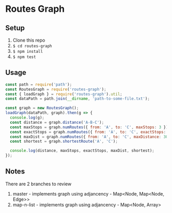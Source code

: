 Routes Graph
=============

Setup
------
1. Clone this repo
2. `$ cd routes-graph`
3. `$ npm install`
4. `$ npm test`

Usage
-----

```JavaScript
const path = require('path');
const RoutesGraph = require('routes-graph');
const { loadGraph } = require('routes-graph').util;
const dataPath = path.join(__dirname, 'path-to-some-file.txt');

const graph = new RoutesGraph();
loadGraph(dataPath, graph).then(g => {
  console.log(g);
  const distance = graph.distance('A-B-C');
  const maxStops = graph.numRoutes({ from: 'A', to: 'C', maxStops: 3 });
  const exactStops = graph.numRoutes({ from: 'A', to: 'C', exactStops: 3 });
  const maxDist = graph.numRoutes({ from: 'A', to: 'C', maxDistance: 30 });
  const shortest = graph.shortestRoute('A', 'C');

  console.log(distance, maxStops, exactStops, maxDist, shortest);
});
```

Notes
-----
There are 2 branches to review
  1. master - implements graph using adjancency - Map<Node, Map<Node, Edge>>
  2. map-n-list - implements graph using adjancency - Map<Node, Array<Edge>>
